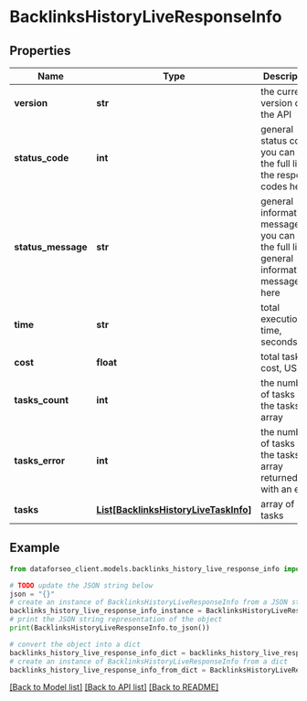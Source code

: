 # BacklinksHistoryLiveResponseInfo


## Properties

Name | Type | Description | Notes
------------ | ------------- | ------------- | -------------
**version** | **str** | the current version of the API | [optional] 
**status_code** | **int** | general status code you can find the full list of the response codes here | [optional] 
**status_message** | **str** | general informational message you can find the full list of general informational messages here | [optional] 
**time** | **str** | total execution time, seconds | [optional] 
**cost** | **float** | total tasks cost, USD | [optional] 
**tasks_count** | **int** | the number of tasks in the tasks array | [optional] 
**tasks_error** | **int** | the number of tasks in the tasks array returned with an error | [optional] 
**tasks** | [**List[BacklinksHistoryLiveTaskInfo]**](BacklinksHistoryLiveTaskInfo.md) | array of tasks | [optional] 

## Example

```python
from dataforseo_client.models.backlinks_history_live_response_info import BacklinksHistoryLiveResponseInfo

# TODO update the JSON string below
json = "{}"
# create an instance of BacklinksHistoryLiveResponseInfo from a JSON string
backlinks_history_live_response_info_instance = BacklinksHistoryLiveResponseInfo.from_json(json)
# print the JSON string representation of the object
print(BacklinksHistoryLiveResponseInfo.to_json())

# convert the object into a dict
backlinks_history_live_response_info_dict = backlinks_history_live_response_info_instance.to_dict()
# create an instance of BacklinksHistoryLiveResponseInfo from a dict
backlinks_history_live_response_info_from_dict = BacklinksHistoryLiveResponseInfo.from_dict(backlinks_history_live_response_info_dict)
```
[[Back to Model list]](../README.md#documentation-for-models) [[Back to API list]](../README.md#documentation-for-api-endpoints) [[Back to README]](../README.md)


